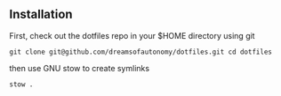 ## Installation

First, check out the dotfiles repo in your $HOME directory using git

`git clone git@github.com/dreamsofautonomy/dotfiles.git
cd dotfiles`

then use GNU stow to create symlinks

`stow .`

